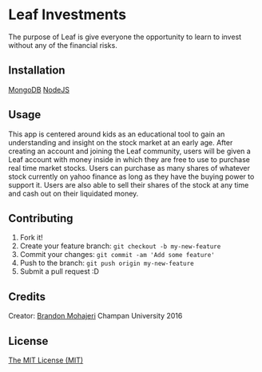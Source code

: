 # Leaf Investments

The purpose of Leaf is give everyone the opportunity to learn to invest without any of the financial risks. 

## Installation

[MongoDB](https://www.mongodb.org/)
[NodeJS](https://nodejs.org/en/)

## Usage

This app is centered around kids as an educational tool to gain an understanding and insight on the stock market at an early age.  After creating an account and joining the Leaf community, users will be given a Leaf account with money inside in which they are free to use to purchase real time market stocks. Users can purchase as many shares of whatever stock currently on yahoo finance as long as they have the buying power to support it. Users are also able to sell their shares of the stock at any time and cash out on their liquidated money. 

## Contributing

1. Fork it!
2. Create your feature branch: `git checkout -b my-new-feature`
3. Commit your changes: `git commit -am 'Add some feature'`
4. Push to the branch: `git push origin my-new-feature`
5. Submit a pull request :D

## Credits

Creator: [Brandon Mohajeri](https://www.linkedin.com/in/brandonmohajeri)
		 Champan University 2016

## License

[The MIT License (MIT)](https://opensource.org/licenses/MIT)





